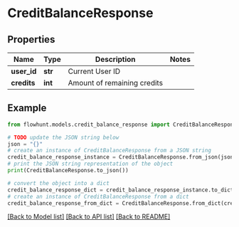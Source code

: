 # CreditBalanceResponse


## Properties

Name | Type | Description | Notes
------------ | ------------- | ------------- | -------------
**user_id** | **str** | Current User ID | 
**credits** | **int** | Amount of remaining credits | 

## Example

```python
from flowhunt.models.credit_balance_response import CreditBalanceResponse

# TODO update the JSON string below
json = "{}"
# create an instance of CreditBalanceResponse from a JSON string
credit_balance_response_instance = CreditBalanceResponse.from_json(json)
# print the JSON string representation of the object
print(CreditBalanceResponse.to_json())

# convert the object into a dict
credit_balance_response_dict = credit_balance_response_instance.to_dict()
# create an instance of CreditBalanceResponse from a dict
credit_balance_response_from_dict = CreditBalanceResponse.from_dict(credit_balance_response_dict)
```
[[Back to Model list]](../README.md#documentation-for-models) [[Back to API list]](../README.md#documentation-for-api-endpoints) [[Back to README]](../README.md)


